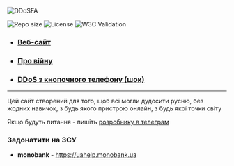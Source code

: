 ![DDoSFA](https://user-images.githubusercontent.com/81070564/200185971-65c790b7-176f-458a-bfb9-1bdc547de094.png)

![Repo size](https://img.shields.io/github/repo-size/BogdanDevUA/simple-ddos)
![License](https://img.shields.io/github/license/BogdanDevUA/simple-ddos)
![W3C Validation](https://img.shields.io/w3c-validation/html?preset=HTML%2C%20SVG%201.1%2C%20MathML%203.0&targetUrl=https%3A%2F%2Fddos-separ.ml)

* ### [Веб-сайт](https://bogdandevua.github.io/simple-ddos)

* ### [Про війну](https://war.ukraine.ua)

* ### [DDoS з кнопочного телефону (шок)](https://https://bogdandevua.github.io/simple-ddos/lite "Капєц")

---
Цей сайт створений для того, щоб всі могли дудосити русню, без жодних навичок, з будь якого пристрою онлайн, з будь якої точки світу

Якщо будуть питання - пишіть [розробнику в телеграм](https://t.me/dirim "Мій телеграм") 

### Задонатити на **ЗСУ**

- **monobank** - <https://uahelp.monobank.ua>
